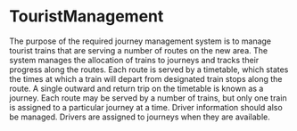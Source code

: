 # TouristManagement
The purpose of the required journey management system is to manage tourist trains that are serving a number of routes on the new area. The system manages the allocation of trains to journeys and tracks their progress along the routes. Each route is served by a timetable, which states the times at which a train will depart from designated train stops along the route. A single outward and return trip on the timetable is known as a journey. Each route may be served by a number of trains, but only one train is assigned to a particular journey at a time. Driver information should also be managed. Drivers are assigned to journeys when they are available.
